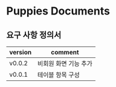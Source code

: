 # Puppies Documents

## 요구 사항 정의서

version | comment
-- | --
v0.0.2 | 비회원 화면 기능 추가  
v0.0.1 | 테이블 항목 구성
